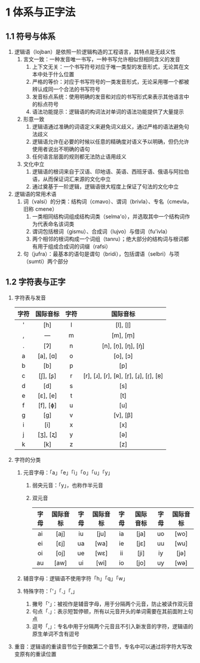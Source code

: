 # 1 体系与正字法

## 1.1 符号与体系
1. 逻辑语（lojban）是依照一阶逻辑构造的工程语言，其特点是无歧义性
    1. 言文一致：一种发音唯一书写，一种书写允许相似但相同含义的发音
        1. 上下文无关：一个书写符号对应于唯一类型的发音形式，无论其在文本中处于什么位置
        2. 严格的等价：对应于书写符号的一类发音形式，无论采用哪一个都被辨认成同一个合法的书写符号
        3. 发音标点系统：使用明确的发音和对应的书写形式来表示其他语言中的标点符号
        4. 语法功能提示：逻辑语的构词法对单词的语法功能提供了大量提示
    2. 形意一致
        1. 逻辑语通过准确的词语定义来避免词义歧义，通过严格的语法避免句法歧义
        2. 逻辑语允许在必要的时候以任意的精确度对语义予以明确，但仍允许使用者说出不明确的语句
        3. 任何语言层面的规则都无法防止语用歧义
    3. 文化中立
        1. 逻辑语的根词来自于汉语、印地语、英语、西班牙语、俄语与阿拉伯语，从而保证词汇来源的文化中立
        2. 通过奠基于一阶逻辑，逻辑语很大程度上保证了句法的文化中立
2. 逻辑语的常用术语
    1. 词（valsi）的分类：结构词（cmavo）、谓词（brivla）、专名（cmevla，旧称 cmene）
        1. 一类相同结构词组成结构词类（selma'o），并选取其中一个结构词作为代表命名该词类
        2. 谓词包括根词（gismu）、合成词（lujvo）与借词（fu'ivla）
        3. 两个相邻的根词构成一个词组（tanru）；绝大部分的结构词与根词都有用于组成合成词的词缀（rafsi）
    2. 句（jufra）：最基本的语句是谓句（bridi），包括谓语（selbri）与项（sumti）两个部分

## 1.2 字符表与正字
1. 字符表与发音

    <div class="text-table">

    | 字符  | 国际音标 | 字符  |                国际音标                |
    | :---: | :------: | :---: | :------------------------------------: |
    |   '   |   [h]    |   l   |                [l], [l̩]                |
    |   ,   |    —     |   m   |                [m], [m̩]                |
    |   .   |   [ʔ]    |   n   |           [n], [n̩], [ŋ], [ŋ̍]           |
    |   a   | [a], [ɑ] |   o   |                [o], [ɔ]                |
    |   b   |   [b]    |   p   |                  [p]                   |
    |   c   | [ʃ], [ʂ] |   r   | [r], [ɹ], [ɾ], [ʀ], [r̩], [ɹ̩], [ɾ̩], [ʀ̩] |
    |   d   |   [d]    |   s   |                  [s]                   |
    |   e   | [ɛ], [e] |   t   |                  [t]                   |
    |   f   | [f], [ɸ] |   u   |                  [u]                   |
    |   g   |   [ɡ]    |   v   |                [v], [β]                |
    |   i   |   [i]    |   x   |                  [x]                   |
    |   j   | [ʒ], [ʐ] |   y   |                  [ə]                   |
    |   k   |   [k]    |   z   |                  [z]                   |

    </div>

2. 字符的分类
    1. 元音字母：「a」「e」「i」「o」「u」「y」
        1. 弱央元音：「y」，也称作半元音
        2. 双元音

            <div class="text-table">

            | 字母  | 国际音标 | 字母  | 国际音标 | 字母  | 国际音标 | 字母  | 国际音标 |
            | :---: | :------: | :---: | :------: | :---: | :------: | :---: | :------: |
            |  ai   |   [aj]   |  iu   |   [ju]   |  ia   |   [ja]   |  uo   |   [wo]   |
            |  ei   |   [ɛj]   |  ua   |   [wa]   |  ie   |   [jɛ]   |  uu   |   [wu]   |
            |  oi   |   [oj]   |  ue   |   [wɛ]   |  ii   |   [ji]   |  iy   |   [jə]   |
            |  au   |   [aw]   |  ui   |   [wi]   |  io   |   [jo]   |  uy   |   [wə]   |

            </div>

    2. 辅音字母：逻辑语不使用字符「h」「q」「w」
    3. 特殊字符：「'」「.」「,」
        1. 撇号「'」：被视作是辅音字母，用于分隔两个元音，防止被读作双元音
        2. 句点「.」：表示短暂停顿，所有以元音开头的单词需要在其前面附上句点
        3. 逗号「,」：专名中用于分隔两个元音且不引入新发音的字符，逻辑语的原生单词不含有逗号

3. 重音：逻辑语的重读音节位于倒数第二个音节，专名中可以通过将字符大写改变原有的重读位置
